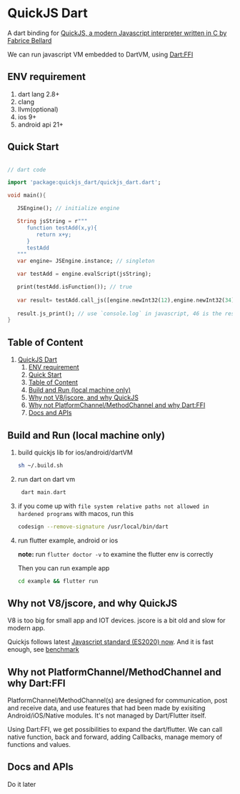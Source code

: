 # QuickJS Dart

A dart binding for [QuickJS, a modern Javascript interpreter written in C by Fabrice Bellard](https://bellard.org/quickjs/)

We can run javascript VM embedded to DartVM, using [Dart:FFI](https://dart.dev/guides/libraries/c-interop)


## ENV requirement

1. dart lang 2.8+
2. clang
3. llvm(optional)
4. ios 9+
5. android api 21+

## Quick Start

```dart

// dart code

import 'package:quickjs_dart/quickjs_dart.dart';

void main(){

   JSEngine(); // initialize engine

   String jsString = r"""
      function testAdd(x,y){
         return x+y;
      }
      testAdd
   """
   var engine= JSEngine.instance; // singleton

   var testAdd = engine.evalScript(jsString);

   print(testAdd.isFunction()); // true
   
   var result= testAdd.call_js([engine.newInt32(12),engine.newInt32(34)]); // 2 params, 12 and 34;
   
   result.js_print(); // use `console.log` in javascript, 46 is the result;
}

```

## Table of Content


1. [QuickJS Dart](#quickjs-dart)
   1. [ENV requirement](#env-requirement)
   2. [Quick Start](#quick-start)
   3. [Table of Content](#table-of-content)
   4. [Build and Run (local machine only)](#build-and-run-local-machine-only)
   5. [Why not V8/jscore, and why QuickJS](#why-not-v8jscore-and-why-quickjs)
   6. [Why not PlatformChannel/MethodChannel and why Dart:FFI](#why-not-platformchannelmethodchannel-and-why-dartffi)
   7. [Docs and APIs](#docs-and-apis)

## Build and Run (local machine only)

1. build quickjs lib for ios/android/dartVM
   ```bash
   sh ~/.build.sh
   ```
2. run dart on dart vm
   ```dart
    dart main.dart
   ```
3. if you come up with `file system relative paths not allowed in hardened programs` with macos, run this
   ```bash
   codesign --remove-signature /usr/local/bin/dart
   ```
4. run flutter example, android or ios

   **note:** run `flutter doctor -v` to examine the flutter env is correctly

   Then you can run example app

   ```bash
   cd example && flutter run
   ```


## Why not V8/jscore, and why QuickJS
V8 is too big for small app and IOT devices.
jscore is a bit old and slow for modern app.

Quickjs follows latest [Javascript standard (ES2020) now](https://test262.report/). And it is fast enough, see [benchmark](https://bellard.org/quickjs/bench.html)


## Why not PlatformChannel/MethodChannel and why Dart:FFI
PlatformChannel/MethodChannel(s) are designed for communication, post and receive data, and use features that had been made by exisiting Android/iOS/Native modules. It's not managed by Dart/Flutter itself.

Using Dart:FFI, we get possibilities to expand the dart/flutter. We can call native function, back and forward, adding Callbacks, manage memory of functions and values.

## Docs and APIs
Do it later


